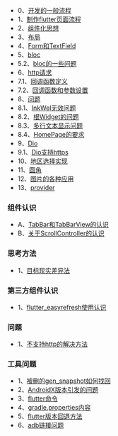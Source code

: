 * 0、[开发的一般流程](开发一般流程.md)
* 1、[制作flutter页面流程](makepage.md)
* 2、[组件化思想](组件化.md)
* 3、[布局](布局.md)
* 4、[Form和TextField](form.md)
* 5、[bloc](bloc.md)
* 5.2、[bloc的一些问题](bloc的一些问题.md)
* 6、[http请求](http.md)
* 7.1、[回调函数定义](函数回调定义.md)
* 7.2、[回调函数和参数设置](回调函数和参数.md)
* 8、[问题](#)
* 8.1、[InkWel无效问题](InkWell.md)
* 8.2、[根Widget的问题](根Widget问题.md)
* 8.3、[多行文本显示问题](文本宽度限制问题.md)
* 8.4、[HomePage的要求](HomePage的要求.md)
* 9、[Dio](#)
* 9.1、[Dio支持https](dio支持https证书.md)
* 10、[地区选择实现](/area)
* 11、[圆角](rounded_corners.md)
* 12、[图片的各种应用](图片的各种应用.md)
* 13、[provider](provider.md)
### 组件认识
* A、[TabBar和TabBarView的认识](tabbar.md)
* B、[关于ScrollController的认识](关于ScrollController的认识.md)

### 思考方法
* 1、[目标现实差异法](目标现实差异法.md)

### 第三方组件认识
* 1、[flutter_easyrefresh使用认识](easyrefresh.md)

### 问题
* 1、[不支持http的解决方法](app内更新问题.md)

### 工具问题
* 1、[被删的gen_snapshot如何找回](被删的gen_snapshot如何找回.md)
* 2、[AndroidX版本引发的问题](AndroidX版本引起的问题.md)
* 3、[flutter命令](flutter命令.md)
* 4、[gradle.properties内容](关于gradle.md)
* 5、[flutter版本回退方法](flutter版本回退方法.md)
* 6、[adb链接问题](adb链接问题.md)
